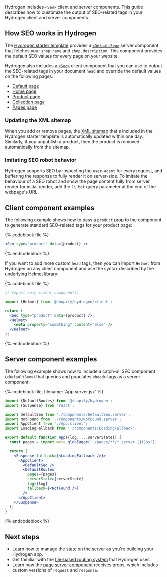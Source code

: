 Hydrogen includes `<Seo>` client and server components. This guide describes how to customize the output of SEO-related tags in your Hydrogen client and server components.

## How SEO works in Hydrogen

The [Hydrogen starter template](/custom-storefronts/hydrogen/getting-started) provides a [`<DefaultSeo>`](https://github.com/Shopify/hydrogen/blob/main/examples/template-hydrogen-default/src/components/DefaultSeo.server.jsx) server component that fetches your `shop.name` and `shop.description`. This component provides the default SEO values for every page on your website.

Hydrogen also includes a [`<Seo>`](/api/hydrogen/components/primitive/seo) client component that you can use to output the SEO-related tags in your document `head` and override the default values on the following pages:

- [Default page](https://github.com/Shopify/hydrogen/blob/main/examples/template-hydrogen-default/src/components/DefaultSeo.server.jsx)
- [Home page](https://github.com/Shopify/hydrogen/blob/main/examples/template-hydrogen-default/src/pages/index.server.jsx)
- [Product page](https://github.com/Shopify/hydrogen/blob/main/examples/template-hydrogen-default/src/pages/products/[handle].server.jsx)
- [Collection page](https://github.com/Shopify/hydrogen/blob/main/examples/template-hydrogen-default/src/pages/collections/[handle].server.jsx)
- [Pages page](https://github.com/Shopify/hydrogen/blob/main/examples/template-hydrogen-default/src/pages/pages/[handle].server.jsx)

### Updating the XML sitemap

When you add or remove pages, the [XML sitemap](https://github.com/Shopify/hydrogen/blob/main/examples/template-hydrogen-default/src/pages/sitemap.xml.server.jsx) that's included in the Hydrogen starter template is automatically updated within one day. Similarly, if you unpublish a product, then the product is removed automatically from the sitemap.

### Imitating SEO robot behavior

Hydrogen supports SEO by inspecting the `user-agent` for every request, and buffering the response to fully render it on server-side. To imitate the behaviour of a SEO robot and show the page content fully from server render for initial render, add the `?\_bot` query parameter at the end of the webpage's URL.

## Client component examples

The following example shows how to pass a `product` prop to the component to generate standard SEO-related tags for your product page:

{% codeblock file %}

```jsx
<Seo type="product" data={product} />
```

{% endcodeblock %}

If you want to add more custom `head` tags, then you can import `Helmet` from Hydrogen on any client component and use the syntax described by the [underlying Helmet library](https://github.com/nfl/react-helmet):

{% codeblock file %}

```jsx
// Import only client components.

import {Helmet} from '@shopify/hydrogen/client';

return (
  <Seo type="product" data={product} />
  <Helmet>
    <meta property="something" content="else" />
  </Helmet>
);
```

{% endcodeblock %}

## Server component examples

The following example shows how to include a catch-all SEO component (`<DefaultSeo>`) that queries and populates `<head>` tags as a server component:

{% codeblock file, filename: 'App.server.jsx' %}

```jsx
import {DefaultRoutes} from '@shopify/hydrogen';
import {Suspense} from 'react';

import DefaultSeo from './components/DefaultSeo.server';
import NotFound from './components/NotFound.server';
import AppClient from './App.client';
import LoadingFallback from './components/LoadingFallback';

export default function App({log, ...serverState}) {
  const pages = import.meta.globEager('./pages/**/*.server.[jt]sx');

  return (
    <Suspense fallback={<LoadingFallback />}>
      <AppClient>
        <DefaultSeo />
        <DefaultRoutes
          pages={pages}
          serverState={serverState}
          log={log}
          fallback={<NotFound />}
        />
      </AppClient>
    </Suspense>
  );
}
```

{% endcodeblock %}

## Next steps

- Learn how to manage the [state on the server](/custom-storefronts/hydrogen/framework/server-state) as you're building your Hydrogen app.
- Get familiar with the [file-based routing system](/custom-storefronts/hydrogen/framework/routes) that Hydrogen uses.
- Learn how the [page server component](/custom-storefronts/hydrogen/framework/pages) receives props, which includes custom versions of `request` and `response`.
